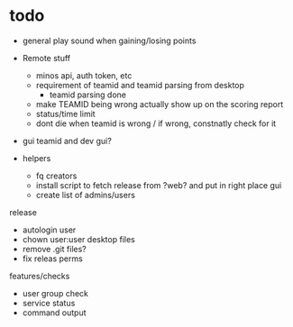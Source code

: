 # todo

- general
play sound when gaining/losing points

- Remote stuff
    - minos api, auth token, etc
    - requirement of teamid and teamid parsing from desktop
        - teamid parsing done
    - make TEAMID being wrong actually show up on the scoring report
    - status/time limit
    - dont die when teamid is wrong / if wrong, constnatly check for it

- gui
    teamid and dev gui?

- helpers
    - fq creators
    - install script to fetch release from ?web? and put in right place
    gui
    - create list of admins/users

 release
 - autologin user
 - chown user:user desktop files
 - remove .git files?
 - fix releas perms

 features/checks
 - user group check
 - service status
 - command output
